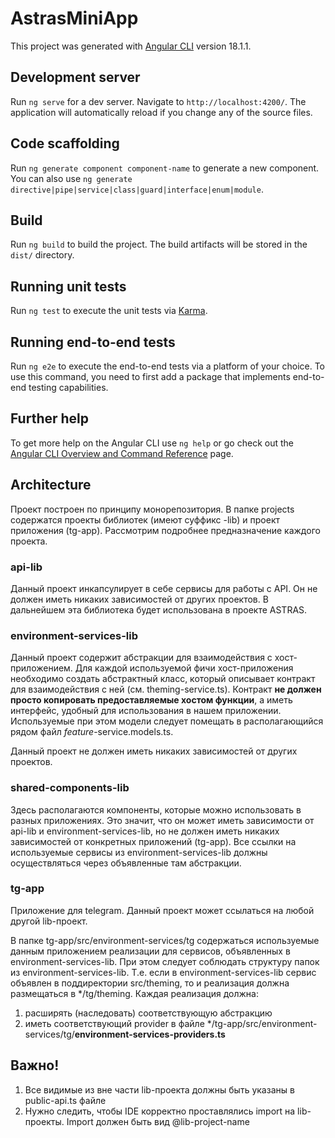 # AstrasMiniApp

This project was generated with [Angular CLI](https://github.com/angular/angular-cli) version 18.1.1.

## Development server

Run `ng serve` for a dev server. Navigate to `http://localhost:4200/`. The application will automatically reload if you change any of the source files.

## Code scaffolding

Run `ng generate component component-name` to generate a new component. You can also use `ng generate directive|pipe|service|class|guard|interface|enum|module`.

## Build

Run `ng build` to build the project. The build artifacts will be stored in the `dist/` directory.

## Running unit tests

Run `ng test` to execute the unit tests via [Karma](https://karma-runner.github.io).

## Running end-to-end tests

Run `ng e2e` to execute the end-to-end tests via a platform of your choice. To use this command, you need to first add a package that implements end-to-end testing capabilities.

## Further help

To get more help on the Angular CLI use `ng help` or go check out the [Angular CLI Overview and Command Reference](https://angular.dev/tools/cli) page.

## Architecture

Проект построен по принципу монорепозитория. В папке projects содержатся проекты библиотек (имеют суффикс -lib) и проект приложения (tg-app).
Рассмотрим подробнее предназначение каждого проекта.

### api-lib
Данный проект инкапсулирует в себе сервисы для работы с API. Он не должен иметь никаких зависимостей от других проектов. В дальнейшем эта библиотека будет использована в проекте ASTRAS.

### environment-services-lib
Данный проект содержит абстракции для взаимодействия с хост-приложением.
Для каждой используемой фичи хост-приложения необходимо создать абстрактный класс, который описывает контракт для взаимодействия с ней (см. theming-service.ts).
Контракт **не должен просто копировать предоставляемые хостом функции**, а иметь интерфейс, удобный для использования в нашем приложении.
Используемые при этом модели следует помещать в располагающийся рядом файл *feature*-service.models.ts.

Данный проект не должен иметь никаких зависимостей от других проектов.

### shared-components-lib
Здесь располагаются компоненты, которые можно использовать в разных приложениях.
Это значит, что он может иметь зависимости от api-lib и environment-services-lib, но не должен иметь никаких зависимостей от конкретных приложений (tg-app).
Все ссылки на используемые сервисы из environment-services-lib должны осуществляться через объявленные там абстракции.

### tg-app

Приложение для telegram. Данный проект может ссылаться на любой другой lib-проект.

В папке tg-app/src/environment-services/tg содержаться используемые данным приложением реализации для сервисов, объявленных в environment-services-lib.
При этом следует соблюдать структуру папок из environment-services-lib. Т.е. если в environment-services-lib сервис объявлен в поддиректории src/theming, то и реализация должна размещаться в */tg/theming.
Каждая реализация должна:
1. расширять (наследовать) соответствующую абстракцию
2. иметь соответствующий provider в файле */tg-app/src/environment-services/tg/**environment-services-providers.ts**

## Важно!
1. Все видимые из вне части lib-проекта должны быть указаны в public-api.ts файле
2. Нужно следить, чтобы IDE корректно проставлялись import на lib-проекты. Import должен быть вид @lib-project-name


